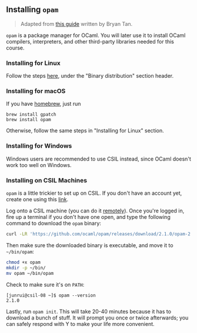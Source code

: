 ## Installing `opam`

> Adapted from [this guide](https://github.com/fredfeng/CS162/blob/master/sections/section1/install_ocaml.md) written by Bryan Tan.

`opam` is a package manager for OCaml. You will later use it to install OCaml compilers, interpreters, and other third-party libraries needed for this course.



### Installing for Linux
Follow the steps [here](https://opam.ocaml.org/doc/Install.html#Binary-distribution), under the "Binary distribution" section header.



### Installing for macOS
If you have [homebrew](https://brew.sh/), just run
```
brew install gpatch
brew install opam
```

Otherwise, follow the same steps in "Installing for Linux" section.



### Installing for Windows
Windows users are recommended to use CSIL instead, since OCaml doesn't work too well on Windows.



### Installing on CSIL Machines

`opam` is a little trickier to set up on CSIL. If you don't have an account yet, create one using this [link](https://accounts.engr.ucsb.edu/create).

Log onto a CSIL machine (you can do it [remotely](https://ucsb-engr.atlassian.net/wiki/spaces/EPK/pages/575373494/Can+I+remote+log+in+to+CSIL+Linux+from+home)). Once you're logged in, fire up a terminal if you don't have one open, and type the following command to download the `opam` binary:
```bash
curl -LR 'https://github.com/ocaml/opam/releases/download/2.1.0/opam-2.1.0-x86_64-linux' -o opam
```

Then make sure the downloaded binary is executable, and move it to `~/bin/opam`:
```bash
chmod +x opam
mkdir -p ~/bin/
mv opam ~/bin/opam
```
Check to make sure it's on `PATH`:
```
[junrui@csil-08 ~]$ opam --version
2.1.0
```
Lastly, run `opam init`. This will take 20-40 minutes because it has to download a bunch of stuff. It will prompt you once or twice afterwards; you can safely respond with Y to make your life more convenient.
